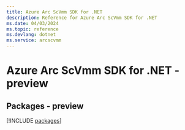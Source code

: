 ```yaml
---
title: Azure Arc ScVmm SDK for .NET
description: Reference for Azure Arc ScVmm SDK for .NET
ms.date: 04/03/2024
ms.topic: reference
ms.devlang: dotnet
ms.service: arcscvmm
---
```

# Azure Arc ScVmm SDK for .NET - preview
## Packages - preview
[!INCLUDE [packages](arc-scvmm-index.md)]